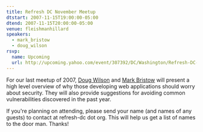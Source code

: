 ```yaml
---
title: Refresh DC November Meetup
dtstart: 2007-11-15T19:00:00-05:00
dtend: 2007-11-15T20:00:00-05:00
venue: fleishmanhillard
speakers:
  - mark_bristow
  - doug_wilson
rsvp:
  name: Upcoming
  url: http://upcoming.yahoo.com/event/307392/DC/Washington/Refresh-DC-November-meetup/Fleishman-Hillard-DC/
---
```


For our last meetup of 2007, [Doug Wilson](http://www.onelittlewindow.org) and [Mark Bristow](http://www.onelittlewindow.org) will present a high level overview of why those developing web applications should worry about security. They will also provide suggestions for avoiding common vulnerabilities discovered in the past year.

If you're planning on attending, please send your name (and names of any guests) to contact at refresh-dc dot org. This will help us get a list of names to the door man. Thanks!